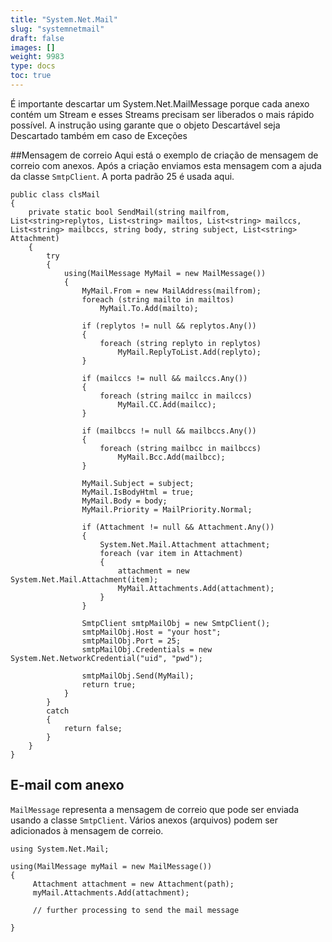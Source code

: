 ```yaml
---
title: "System.Net.Mail"
slug: "systemnetmail"
draft: false
images: []
weight: 9983
type: docs
toc: true
---
```


É importante descartar um System.Net.MailMessage porque cada anexo contém um Stream e esses Streams precisam ser liberados o mais rápido possível. A instrução using garante que o objeto Descartável seja Descartado também em caso de Exceções

##Mensagem de correio
Aqui está o exemplo de criação de mensagem de correio com anexos. Após a criação enviamos esta mensagem com a ajuda da classe `SmtpClient`. A porta padrão 25 é usada aqui.

    public class clsMail
    {
        private static bool SendMail(string mailfrom, List<string>replytos, List<string> mailtos, List<string> mailccs, List<string> mailbccs, string body, string subject, List<string> Attachment)
        {
            try
            {
                using(MailMessage MyMail = new MailMessage())
                {
                    MyMail.From = new MailAddress(mailfrom);
                    foreach (string mailto in mailtos)
                        MyMail.To.Add(mailto);

                    if (replytos != null && replytos.Any())
                    {
                        foreach (string replyto in replytos)
                            MyMail.ReplyToList.Add(replyto);
                    }

                    if (mailccs != null && mailccs.Any())
                    {
                        foreach (string mailcc in mailccs)
                            MyMail.CC.Add(mailcc);
                    }

                    if (mailbccs != null && mailbccs.Any())
                    {
                        foreach (string mailbcc in mailbccs)
                            MyMail.Bcc.Add(mailbcc);
                    }                         

                    MyMail.Subject = subject;
                    MyMail.IsBodyHtml = true;
                    MyMail.Body = body;
                    MyMail.Priority = MailPriority.Normal;

                    if (Attachment != null && Attachment.Any())
                    {
                        System.Net.Mail.Attachment attachment;
                        foreach (var item in Attachment)
                        {
                            attachment = new System.Net.Mail.Attachment(item);
                            MyMail.Attachments.Add(attachment);
                        }
                    }

                    SmtpClient smtpMailObj = new SmtpClient();
                    smtpMailObj.Host = "your host";
                    smtpMailObj.Port = 25;
                    smtpMailObj.Credentials = new System.Net.NetworkCredential("uid", "pwd");

                    smtpMailObj.Send(MyMail);
                    return true;
                }
            }
            catch
            {
                return false;
            }
        }
    }


## E-mail com anexo
`MailMessage` representa a mensagem de correio que pode ser enviada usando a classe `SmtpClient`. Vários anexos (arquivos) podem ser adicionados à mensagem de correio.
    
    using System.Net.Mail;

    using(MailMessage myMail = new MailMessage())
    {
         Attachment attachment = new Attachment(path);
         myMail.Attachments.Add(attachment);

         // further processing to send the mail message

    }



